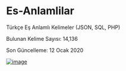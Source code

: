 # Es-Anlamlilar
Türkçe Eş Anlamlı Kelimeler (JSON, SQL, PHP)

Bulunan Kelime Sayısı: 14,136

Son Güncelleme: 12 Ocak 2020

[![image](https://i.hizliresim.com/anOr5Q.png)](https://hizliresim.com/anOr5Q)
